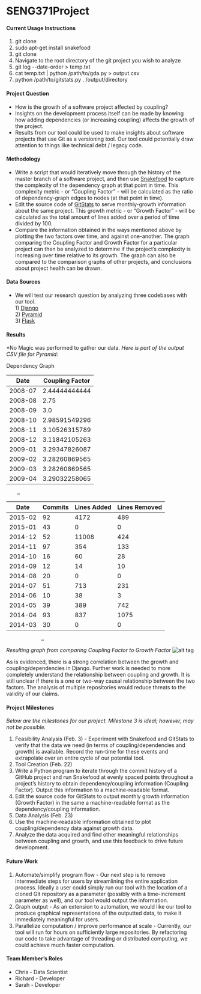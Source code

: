# SENG371Project
#### Current Usage Instructions
1. git clone <this repo>
2. sudo apt-get install snakefood
3. git clone <repo to analyze>
4. Navigate to the root directory of the git project you wish to analyze
5. git log --date-order > temp.txt
6. cat temp.txt | python /path/to/gda.py > output.csv
7. python /path/to/gitstats.py . /output/directory

#### Project Question
* How is the growth of a software project affected by coupling? 
* Insights on the development process itself can be made by knowing how adding dependencies (or increasing coupling) affects the growth of the project.
* Results from our tool could be used to make insights about software projects that use Git as a versioning tool. Our tool could potentially draw attention to things like technical debt / legacy code.

#### Methodology
* Write a script that would iteratively move through the history of the master branch of a software project, and then use [Snakefood](http://furius.ca/snakefood/) to capture the complexity of the dependency graph at that point in time. This complexity metric - or “Coupling Factor” - will be calculated as the ratio of dependency-graph edges to nodes (at that point in time).
* Edit the source code of [GitStats](https://github.com/hoxu/gitstats) to serve monthly-growth information about the same project. This growth metric - or “Growth Factor” - will be calculated as the total amount of lines added over a period of time divided by 100.
* Compare the information obtained in the ways mentioned above by plotting the two factors over time, and against one-another. The graph comparing the Coupling Factor and Growth Factor for a particular project can then be analyzed to determine if the project’s complexity is increasing over time relative to its growth. The graph can also be compared to the comparison graphs of other projects, and conclusions about project health can be drawn.

#### Data Sources
* We will test our research question by analyzing three codebases with our tool.
<br /> 1) [Django](https://github.com/django/django)
<br /> 2) [Pyramid](https://github.com/Pylons/pyramid)
<br /> 3) [Flask](https://github.com/mitsuhiko/flask)

#### Results
*No Magic was performed to gather our data. 
*Here is part of the output CSV file for Pyramid:*

Dependency Graph

 Date |  		Coupling Factor 
 ---- | ---- 
 2008-07 |		2.44444444444   
 2008-08 |		2.75            
 2008-09 |		3.0             
 2008-10 |		2.98591549296   
 2008-11 |		3.10526315789   
 2008-12 |		3.11842105263   
 2009-01 |		3.29347826087   
 2009-02 |		3.28260869565   
 2009-03 |		3.28260869565   
 2009-04 |		3.29032258065   
		…

Date |  		Commits | Lines Added | Lines Removed
---- | ---- | ---- | ---- 
2015-02 |		92 |	    4172 |	            489
2015-01 |		43 |	    0 |	             0
2014-12 |	  52 |	    11008 |            424
2014-11 |		97 |	     354 |	             133
2014-10 |		16 |	     60 |                  28
2014-09 |		12 |	     14 |	              10
2014-08 |		20 |	      0 |	               0
2014-07 |		51 |	      713 |	               231
2014-06 |		10 |	      38 |	               3
2014-05 |		39 |	      389 |	               742
2014-04 |		93 |	      837 |	              1075
2014-03 |		30 |	      0 |	               0
        		 …

*Resulting graph from comparing Coupling Factor to Growth Factor*
![alt tag](http://i.imgur.com/Vd4BVcv.png)

As is evidenced, there is a strong correlation between the growth and coupling/dependencies in Django. Further work is needed to more completely understand the relationship between coupling and growth. It is still unclear if there is a one or two-way causal relationship between the two factors. The analysis of multiple repositories would reduce threats to the validity of our claims.

#### Project Milestones
*Below are the milestones for our project. Milestone 3 is ideal; however, may not be possible.*

1. Feasibility Analysis (Feb. 3) - Experiment with Snakefood and GitStats to verify that the data we need (in terms of coupling/dependencies and growth) is available. Record the run-time for these events and extrapolate over an entire cycle of our potential tool.
2. Tool Creation (Feb. 22)
  1. Write a Python program to iterate through the commit history of a GitHub project and run Snakefood at evenly spaced points throughout a project’s history to obtain dependency/coupling information (Coupling Factor). Output this information to a machine-readable format.
  2. Edit the source code for GitStats to output monthly growth information (Growth Factor) in the same a machine-readable format as the dependency/coupling information.
3. Data Analysis (Feb. 23)
  1. Use the machine-readable information obtained to plot coupling/dependency data against growth data.
  2. Analyze the data acquired and find other meaningful relationships between coupling and growth, and use this feedback to drive future development.

#### Future Work

1. Automate/simplify program flow - Our next step is to remove intermediate steps for users by streamlining the entire application process. Ideally a user could simply run our tool with the location of a cloned Git repository as a parameter (possibly with a time-increment parameter as well), and our tool would output the information.
2. Graph output - As an extension to automation, we would like our tool to produce graphical representations of the outputted data, to make it immediately meaningful for users.
3. Parallelize computation / improve performance at scale - Currently, our tool will run for hours on sufficiently large repositories. By refactoring our code to take advantage of threading or distributed computing, we could achieve much faster computation. 

#### Team Member’s Roles

* Chris - Data Scientist
* Richard - Developer
* Sarah - Developer


